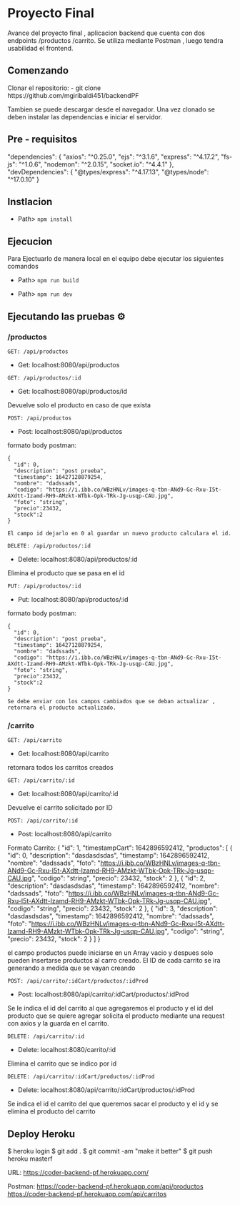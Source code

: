 # Proyecto Final

<p>
Avance del proyecto final , aplicacion backend que cuenta con dos endpoints  /productos /carrito.
Se utiliza mediante Postman , luego tendra usabilidad el frontend.
</p>

## Comenzando
<p>
 Clonar el repositorio:
- git clone https://github.com/mgiribaldi451/backendPF

Tambien se puede descargar desde el navegador.
Una vez clonado se deben instalar las dependencias e iniciar el servidor.
</p>

## Pre - requisitos

 "dependencies": {
 "axios": "^0.25.0",
 "ejs": "^3.1.6",
 "express": "^4.17.2",
 "fs-js": "^1.0.6",
 "nodemon": "^2.0.15",
 "socket.io": "^4.4.1"
 },
   "devDependencies": {
    "@types/express": "^4.17.13",
    "@types/node": "^17.0.10"
  }

## Instlacion

- Path> `npm install`



## Ejecucion

<p>Para Ejectuarlo de manera local en el equipo debe ejecutar los siguientes comandos</p>

- Path> `npm run build`

- Path> `npm run dev`


## Ejecutando las pruebas ⚙️

### /productos

`GET: /api/productos`

- Get: localhost:8080/api/productos

`GET: /api/productos/:id`

- Get: localhost:8080/api/productos/id

Devuelve solo el producto en caso de que exista

`POST: /api/productos`

- Post: localhost:8080/api/productos

formato body postman:

    {
      "id": 0,
      "description": "post prueba",
      "timestamp": 16427128879254,
      "nombre": "dadssads",
      "codigo": "https://i.ibb.co/WBzHNLv/images-q-tbn-ANd9-Gc-Rxu-I5t-AXdtt-Izamd-RH9-AMzkt-WTbk-Opk-TRk-Jg-usqp-CAU.jpg",
      "foto": "string",
      "precio":23432,
      "stock":2
    }

    El campo id dejarlo en 0 al guardar un nuevo producto calculara el id.

`DELETE: /api/productos/:id`

- Delete: localhost:8080/api/productos/:id

Elimina el producto que se pasa en el id


`PUT: /api/productos/:id`

- Put: localhost:8080/api/productos/:id

formato body postman:

    {
      "id": 0,
      "description": "post prueba",
      "timestamp": 16427128879254,
      "nombre": "dadssads",
      "codigo": "https://i.ibb.co/WBzHNLv/images-q-tbn-ANd9-Gc-Rxu-I5t-AXdtt-Izamd-RH9-AMzkt-WTbk-Opk-TRk-Jg-usqp-CAU.jpg",
      "foto": "string",
      "precio":23432,
      "stock":2
    }

    Se debe enviar con los campos cambiados que se deban actualizar , retornara el producto actualizado.


### /carrito

`GET: /api/carrito`

- Get: localhost:8080/api/carrito

retornara todos los carritos creados

`GET: /api/carrito/:id`

- Get: localhost:8080/api/carrito/:id

Devuelve el carrito solicitado por ID

`POST: /api/carrito/:id`

- Post: localhost:8080/api/carrito

Formato Carrito:
{
    "id": 1,
    "timestampCart": 1642896592412,
    "productos": [
        {
            "id": 0,
            "description": "dasdasdsdas",
            "timestamp": 1642896592412,
            "nombre": "dadssads",
            "foto": "https://i.ibb.co/WBzHNLv/images-q-tbn-ANd9-Gc-Rxu-I5t-AXdtt-Izamd-RH9-AMzkt-WTbk-Opk-TRk-Jg-usqp-CAU.jpg",
            "codigo": "string",
            "precio": 23432,
            "stock": 2
        },
        {
            "id": 2,
            "description": "dasdasdsdas",
            "timestamp": 1642896592412,
            "nombre": "dadssads",
            "foto": "https://i.ibb.co/WBzHNLv/images-q-tbn-ANd9-Gc-Rxu-I5t-AXdtt-Izamd-RH9-AMzkt-WTbk-Opk-TRk-Jg-usqp-CAU.jpg",
            "codigo": "string",
            "precio": 23432,
            "stock": 2
        },
        {
            "id": 3,
            "description": "dasdasdsdas",
            "timestamp": 1642896592412,
            "nombre": "dadssads",
            "foto": "https://i.ibb.co/WBzHNLv/images-q-tbn-ANd9-Gc-Rxu-I5t-AXdtt-Izamd-RH9-AMzkt-WTbk-Opk-TRk-Jg-usqp-CAU.jpg",
            "codigo": "string",
            "precio": 23432,
            "stock": 2
        }
    ]
}

el campo productos puede iniciarse en un Array vacio y despues solo pueden insertarse productos al carro creado.
El ID de cada carrito se ira generando a medida que se vayan creando


`POST: /api/carrito/:idCart/productos/:idProd`

- Post: localhost:8080/api/carrito/:idCart/productos/:idProd

Se le indica el id del carrito al que agregaremos el producto y el id del producto que se quiere agregar
solicita el producto mediante una request con axios y la guarda en el carrito.

`DELETE: /api/carrito/:id`

- Delete: localhost:8080/carrito/:id

Elimina el carrito que se indico por id


`DELETE: /api/carrito/:idCart/productos/:idProd`

- Delete: localhost:8080/api/carrito/:idCart/productos/:idProd

Se indica el id el carrito del que queremos sacar el producto y el id y se elimina el producto del carrito



## Deploy Heroku

$ heroku login
$ git add .
$ git commit -am "make it better"
$ git push heroku masterf

URL: https://coder-backend-pf.herokuapp.com/

Postman: https://coder-backend-pf.herokuapp.com/api/productos
        https://coder-backend-pf.herokuapp.com/api/carritos
